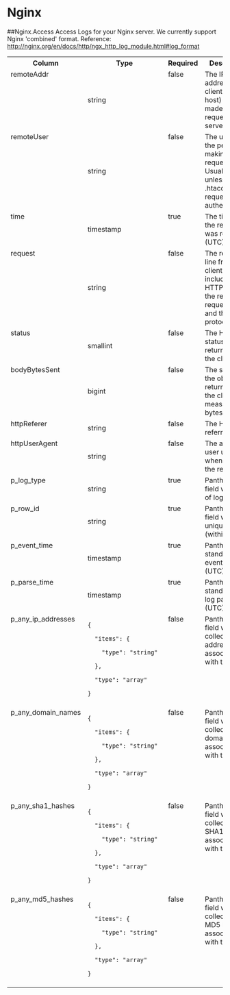 
<!-- This document is generated by "mage doc:logs". DO NOT EDIT! -->

# Nginx
##Nginx.Access
Access Logs for your Nginx server. We currently support Nginx &#39;combined&#39; format. 
Reference: http://nginx.org/en/docs/http/ngx_http_log_module.html#log_format
<table>
<tr><th align=center>Column</th><th align=center>Type</th><th align=center>Required</th><th align=center>Description</th></tr>
<tr><td valign=top>remoteAddr</td><td>string</td><td valign=top>false</td><td valign=top>The IP address of the client (remote host) which made the request to the server.</td></tr>
<tr><td valign=top>remoteUser</td><td>string</td><td valign=top>false</td><td valign=top>The userid of the person making the request. Usually empty unless .htaccess has requested authentication.</td></tr>
<tr><td valign=top>time</td><td>timestamp</td><td valign=top>true</td><td valign=top>The time that the request was received (UTC).</td></tr>
<tr><td valign=top>request</td><td>string</td><td valign=top>false</td><td valign=top>The request line from the client. It includes the HTTP method, the resource requested, and the HTTP protocol.</td></tr>
<tr><td valign=top>status</td><td>smallint</td><td valign=top>false</td><td valign=top>The HTTP status code returned to the client.</td></tr>
<tr><td valign=top>bodyBytesSent</td><td>bigint</td><td valign=top>false</td><td valign=top>The size of the object returned to the client, measured in bytes.</td></tr>
<tr><td valign=top>httpReferer</td><td>string</td><td valign=top>false</td><td valign=top>The HTTP referrer if any.</td></tr>
<tr><td valign=top>httpUserAgent</td><td>string</td><td valign=top>false</td><td valign=top>The agent the user used when making the request.</td></tr>
<tr><td valign=top>p_log_type</td><td>string</td><td valign=top>true</td><td valign=top>Panther added field with type of log</td></tr>
<tr><td valign=top>p_row_id</td><td>string</td><td valign=top>true</td><td valign=top>Panther added field with unique id (within table)</td></tr>
<tr><td valign=top>p_event_time</td><td>timestamp</td><td valign=top>true</td><td valign=top>Panther added standardize event time (UTC)</td></tr>
<tr><td valign=top>p_parse_time</td><td>timestamp</td><td valign=top>true</td><td valign=top>Panther added standardize log parse time (UTC)</td></tr>
<tr><td valign=top>p_any_ip_addresses</td><td><code>&nbsp;&nbsp;&nbsp;&nbsp;&nbsp;&nbsp;&nbsp;&nbsp;&nbsp;&nbsp;&nbsp;&nbsp;&nbsp;&nbsp;&nbsp;&nbsp;&nbsp;&nbsp;&nbsp;&nbsp;&nbsp;<br>{
<br>&nbsp;&nbsp;"items": {
<br>&nbsp;&nbsp;&nbsp;&nbsp;"type": "string"
<br>&nbsp;&nbsp;},
<br>&nbsp;&nbsp;"type": "array"
<br>}</code><br><br></td><td valign=top>false</td><td valign=top>Panther added field with collection of ip addresses associated with the row</td></tr>
<tr><td valign=top>p_any_domain_names</td><td><code>&nbsp;&nbsp;&nbsp;&nbsp;&nbsp;&nbsp;&nbsp;&nbsp;&nbsp;&nbsp;&nbsp;&nbsp;&nbsp;&nbsp;&nbsp;&nbsp;&nbsp;&nbsp;&nbsp;&nbsp;&nbsp;<br>{
<br>&nbsp;&nbsp;"items": {
<br>&nbsp;&nbsp;&nbsp;&nbsp;"type": "string"
<br>&nbsp;&nbsp;},
<br>&nbsp;&nbsp;"type": "array"
<br>}</code><br><br></td><td valign=top>false</td><td valign=top>Panther added field with collection of domain names associated with the row</td></tr>
<tr><td valign=top>p_any_sha1_hashes</td><td><code>&nbsp;&nbsp;&nbsp;&nbsp;&nbsp;&nbsp;&nbsp;&nbsp;&nbsp;&nbsp;&nbsp;&nbsp;&nbsp;&nbsp;&nbsp;&nbsp;&nbsp;&nbsp;&nbsp;&nbsp;&nbsp;<br>{
<br>&nbsp;&nbsp;"items": {
<br>&nbsp;&nbsp;&nbsp;&nbsp;"type": "string"
<br>&nbsp;&nbsp;},
<br>&nbsp;&nbsp;"type": "array"
<br>}</code><br><br></td><td valign=top>false</td><td valign=top>Panther added field with collection of SHA1 hashes associated with the row</td></tr>
<tr><td valign=top>p_any_md5_hashes</td><td><code>&nbsp;&nbsp;&nbsp;&nbsp;&nbsp;&nbsp;&nbsp;&nbsp;&nbsp;&nbsp;&nbsp;&nbsp;&nbsp;&nbsp;&nbsp;&nbsp;&nbsp;&nbsp;&nbsp;&nbsp;&nbsp;<br>{
<br>&nbsp;&nbsp;"items": {
<br>&nbsp;&nbsp;&nbsp;&nbsp;"type": "string"
<br>&nbsp;&nbsp;},
<br>&nbsp;&nbsp;"type": "array"
<br>}</code><br><br></td><td valign=top>false</td><td valign=top>Panther added field with collection of MD5 hashes associated with the row</td></tr>
</table>

